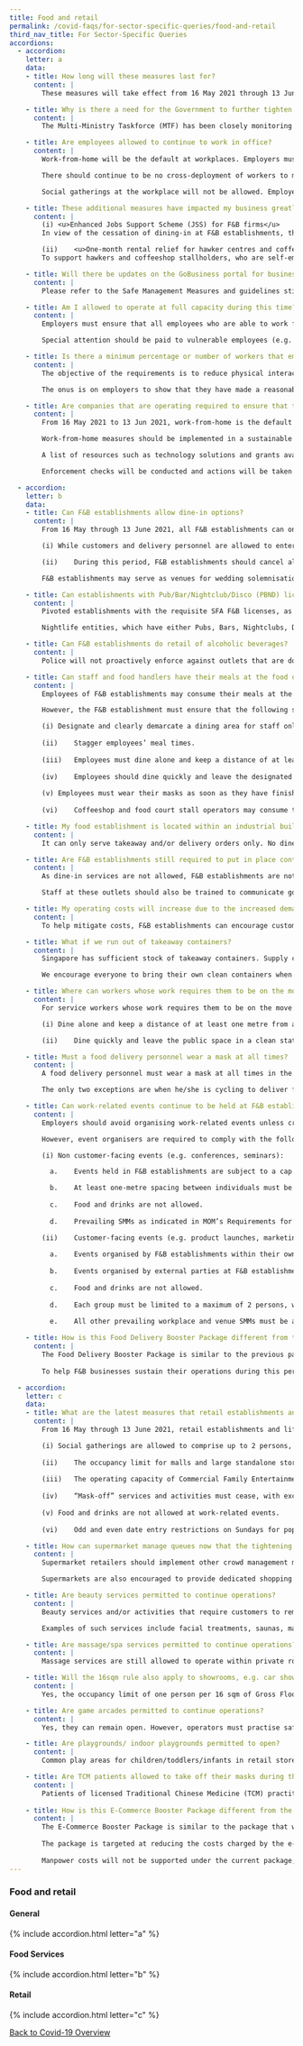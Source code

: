 ```yaml
---
title: Food and retail
permalink: /covid-faqs/for-sector-specific-queries/food-and-retail
third_nav_title: For Sector-Specific Queries
accordions:
  - accordion:
    letter: a
    data:
    - title: How long will these measures last for?
      content: |
        These measures will take effect from 16 May 2021 through 13 June 2021. However, this may be extended if the situation does not improve.

    - title: Why is there a need for the Government to further tighten F&B and other Retail operations?
      content: |
        The Multi-Ministry Taskforce (MTF) has been closely monitoring the local and global COVID-19 situation. The number of locally transmitted COVID-19 cases and unlinked community cases has continued to increase. To this end, the measures are needed to decisively arrest the increasing number of cases in the community.

    - title: Are employees allowed to continue to work in office?
      content: |
        Work-from-home will be the default at workplaces. Employers must ensure that employees who are able to work from home do so. 

        There should continue to be no cross-deployment of workers to multiple worksites. Employers should continue to stagger start times of employees who need to return to the workplace and implement flexible working hours. 

        Social gatherings at the workplace will not be allowed. Employees may have meal breaks at the workplace, but refrain from intermingling with their colleagues when their masks are taken off.

    - title: These additional measures have impacted my business greatly. How is the Government supporting us?
      content: |
        (i)	<u>Enhanced Jobs Support Scheme (JSS) for F&B firms</u>
        In view of the cessation of dining-in at F&B establishments, the Government will increase the JSS support rate to 50% of the first $4,600 of gross monthly wages paid to local employees during the period for which dining-in is prohibited. This is an increase from the 10% support for wages paid up to June 2021.

        (ii)	<u>One-month rental relief for hawker centres and coffeeshops on Government-owned premises</u>
        To support hawkers and coffeeshop stallholders, who are self-employed and do not benefit from the JSS, the Government will provide one month of rental waiver for hawker stall and coffeeshop tenants of Government agencies. Commercial landlords are urged to support their F&B tenants through this period.

    - title: Will there be updates on the GoBusiness portal for businesses, e.g. what are the permissible activities?
      content: |
        Please refer to the Safe Management Measures and guidelines stipulated in the sector-specific advisories on the GoBusiness portal.

    - title: Am I allowed to operate at full capacity during this time?  Or must we limit work to specific hours or at certain manpower limits?
      content: |
        Employers must ensure that all employees who are able to work from home do so. For those that are unable to work from home, employers should stagger start times and allow flexible workplace hours. Employees should not be cross deployed to other worksites. 

        Special attention should be paid to vulnerable employees (e.g. older workers, pregnant workers, and those with underlying medical conditions) to enable them to work from home. For these employees, you could consider temporarily redeploying them to another role within the company so that they are able to telecommute or work from home.

    - title: Is there a minimum percentage or number of workers that employers must place on work-from-home-arrangements?
      content: |
        The objective of the requirements is to reduce physical interactions in the workplace in order to minimise spread of COVID-19. Employers should focus on providing the facilities necessary and directing every worker to work from home, as far as reasonably practicable. The proportion of employees that can do so will vary in different workplaces and sectors due to differing operational requirements. 

        The onus is on employers to show that they have made a reasonable effort to facilitate working from home, including reviewing and transforming business processes through technology to support remote working e.g. e-payment, e-invoicing, e-signatures. In this regard, you may refer to MOM’s [list of resources](https://www.mom.gov.sg/-/media/mom/documents/covid-19/annex-a-resources-to-assist-companies.pdf?la=en&hash=A49779E587B330C7702C3A4B33401D85){:target="_blank"} that include technology solutions and grants available to assist companies.

    - title: Are companies that are operating required to ensure that their employees work from home?
      content: |
        From 16 May 2021 to 13 Jun 2021, work-from-home is the default mode of work and employers must provide the necessary facilities and direct their employees to work from home wherever possible.  

        Work-from-home measures should be implemented in a sustainable manner that enables employees to maintain work-life harmony while continuing to meet business needs. The [tripartite advisory on mental well-being at workplaces](https://www.mom.gov.sg/covid-19/tripartite-advisory-on-mental-well-being-at-workplaces){:target="_blank"} sets out practical guidance on measures that employers can adopt to support their employees’ mental well-being. 

        A list of resources such as technology solutions and grants available to assist companies is available [here](https://www.mom.gov.sg/-/media/mom/documents/covid-19/annex-a-resources-to-assist-companies.pdf){:target="_blank"}.

        Enforcement checks will be conducted and actions will be taken against businesses for non-compliance. 

  - accordion:
    letter: b
    data:
    - title: Can F&B establishments allow dine-in options?
      content: |
        From 16 May through 13 June 2021, all F&B establishments can only open for takeaway and/or delivery during this period. Dining-in is not permitted; this includes home-based private dining businesses.

        (i)	While customers and delivery personnel are allowed to enter the premises of the F&B establishments for takeaway or delivery, they must leave the premises once they have picked up their orders.

        (ii)	During this period, F&B establishments should cancel all events and promotions that will generate crowding at their physical premises in a manner which is non-compliant with the SMMs.

        F&B establishments may serve as venues for wedding solemnisations and/or work-related events by third parties and are required to comply with the SMMs for these events. **However, as wedding receptions are not allowed, food and drinks are not permitted to be served at wedding solemnisations. Food and drinks are also not allowed at work-related events.**

    - title: Can establishments with Pub/Bar/Nightclub/Disco (PBND) licenses continue to provide takeaway and delivery services?
      content: |
        Pivoted establishments with the requisite SFA F&B licenses, as well as bars on the nightlife pilot programme, are allowed to provide takeaway and delivery services. 

        Nightlife entities, which have either Pubs, Bars, Nightclubs, Discos and Karaoke SFA license categories or SSIC codes starting with 5613) are still not allowed to operate during this period.

    - title: Can F&B establishments do retail of alcoholic beverages? 
      content: |
        Police will not proactively enforce against outlets that are doing delivery/takeaway of liquor without a retail liquor licence, during this period where dining-in is not allowed. If there are further queries, please write in to [SPF_PLRD_PELLD@spf.gov.sg](mailto:SPF_PLRD_PELLD@spf.gov.sg).

    - title: Can staff and food handlers have their meals at the food outlets?
      content: |
        Employees of F&B establishments may consume their meals at the F&B premises. This includes all F&B establishments such as those in shopping malls, industrial estates, coffeeshops and hawker centres. Malls may designate spaces for mall employees to consume their meals. 

        However, the F&B establishment must ensure that the following safe distancing measures are observed:

        (i)	Designate and clearly demarcate a dining area for staff only. The designated area should be out of public view wherever possible.
        
        (ii)	Stagger employees’ meal times.
        
        (iii)	Employees must dine alone and keep a distance of at least one metre from any other individual. They should refrain from interacting with other individuals. 
        
        (iv)	Employees should dine quickly and leave the designated dining area in a clean state after they have consumed their meals.
        
        (v)	Employees must wear their masks as soon as they have finished eating or drinking. 
        
        (vi)	Coffeeshop and food court stall operators may consume their meals at the tables in front of their stalls and they should also adhere to the safe management measures stated in (ii), (iii), (iv) and (v).

    - title: My food establishment is located within an industrial building. Can it be allowed for dine-in during this period?
      content: |
        It can only serve takeaway and/or delivery orders only. No dine-in service is permitted. Customers are not permitted to consume any food or drinks on-site whilst waiting for the food to be prepared.

    - title: Are F&B establishments still required to put in place contact tracing and temperature screening for customers, now that they can only provide takeaway services?
      content: |
        As dine-in services are not allowed, F&B establishments are not required to implement SafeEntry for customers. However, all F&B establishments (including those with no dine-in services) must require their staff and vendors to do SafeEntry check-in. They must transit to TraceTogether-only SafeEntry when this is implemented from 17 May 2021.

        Staff at these outlets should also be trained to communicate good practices to customers (e.g. avoid forming clusters or join the demarcated queue lines while waiting for food). You can also put up signage to communicate these messages.

    - title: My operating costs will increase due to the increased demand for takeaway containers. Can the Government help with costs?
      content: |
        To help mitigate costs, F&B establishments can encourage customers to bring their own takeaway containers. Some establishments have already started to do so by offering incentives such as a small discount.

    - title: What if we run out of takeaway containers?
      content: |
        Singapore has sufficient stock of takeaway containers. Supply chains are open and new stocks are continuing to arrive in Singapore. Local suppliers are also ramping up their production capabilities to prepare to meet the increased demand.

        We encourage everyone to bring their own clean containers when buying food. This will not only help to reduce the amount of waste generated but also ease the demand on disposable containers. In turn, establishments should allow patrons to use their own reusable containers.

    - title: Where can workers whose work requires them to be on the move (e.g. taxi drivers, food delivery personnel, bus drivers) take their meals since dine-in is not allowed?
      content: |
        For service workers whose work requires them to be on the move e.g. delivery services, transport services, they should return to their office or homes for their meals. If this is not practical, they can eat in their vehicles, or in public spaces such as void decks, park benches. Workers are encouraged to observe the following while doing so:

        (i)	Dine alone and keep a distance of at least one metre from another individual. They should refrain from interacting with other individuals; and

        (ii)	Dine quickly and leave the public space in a clean state after they have consumed their meals. Wear masks as soon as they have finished eating or drinking.

    - title: Must a food delivery personnel wear a mask at all times?
      content: |
        A food delivery personnel must wear a mask at all times in the course of their work.

        The only two exceptions are when he/she is cycling to deliver food. A mask must be worn once he/she completes cycling.

    - title: Can work-related events continue to be held at F&B establishments?
      content: |
        Employers should avoid organising work-related events unless critical. All work-related events that proceed (both non customer-facing and customer-facing) can be held within the workplace premise and third-party venues such as F&B establishments. 

        However, event organisers are required to comply with the following guidelines: 

        (i)	Non customer-facing events (e.g. conferences, seminars):

          a.	Events held in F&B establishments are subject to a cap of 50 persons or a lower number, depending on venue capacity and safe distancing requirements.

          b.	At least one-metre spacing between individuals must be maintained at all times.
          
          c.	Food and drinks are not allowed. 
          
          d.	Prevailing SMMs as indicated in MOM’s Requirements for Safe Management Measures at the workplace continue to apply.

        (ii)	Customer-facing events (e.g. product launches, marketing events):  
          
          a.	Events organised by F&B establishments within their own F&B premises are subject to the maximum number of individuals that the venue may accommodate after safe distancing measures are adhered to.
          
          b.	Events organised by external parties at F&B establishments (where the F&B premises now function as a third-party venue) are subject to a cap of 50 persons (excluding service staff) or a lower number, depending on venue capacity and safe distancing requirements.
          
          c.	Food and drinks are not allowed. 
          
          d.	Each group must be limited to a maximum of 2 persons, with at least one-metre spacing between groups.
          
          e.	All other prevailing workplace and venue SMMs must be adhered to.

    - title: How is this Food Delivery Booster Package different from the package last year?
      content: |
        The Food Delivery Booster Package is similar to the previous package that was introduced last year and provides targeted support for F&B businesses to defray business costs associated with greater demand for delivery services, in view of the cessation of dining-in at F&B establishments under the Phase 2 (Heightened Alert) period.
 
        To help F&B businesses sustain their operations during this period, the package will reduce the cost of commission and delivery for appointed food delivery platforms and third-party logistics players.

  - accordion:
    letter: c
    data:
    - title: What are the latest measures that retail establishments and lifestyle-related services need to note?
      content: |
        From 16 May through 13 June 2021, retail establishments and lifestyle-related services are to note the following: 

        (i)	Social gatherings are allowed to comprise up to 2 persons, a reduction from 5 persons.
        
        (ii)	The occupancy limit for malls and large standalone stores will be one person per 16 sqm of Gross Floor Area (GFA), instead of one person per 10 sqm of GFA. During this period, retail establishments should cancel all events and promotions that will generate crowds at their physical premises. 
        
        (iii)	The operating capacity of Commercial Family Entertainment Centres must be kept to a maximum of one person per 16 sqm of usable space or 25% operating capacity, whichever is lower, instead of one person per 10 sqm of usable space or 50% operating capacity.
        
        (iv)	“Mask-off” services and activities must cease, with exception of medical/dental services. Activities which must cease include strenuous indoor exercise classes, strenuous individual and group indoor sports and exercise activities, and personal care services where masks are not worn (e.g. facial treatments, make-up services and saunas are not permitted).   
        
        (v)	Food and drinks are not allowed at work-related events. 
        
        (vi)	Odd and even date entry restrictions on Sundays for popular malls (Lucky Plaza and Peninsula Plaza) will be extended to 13 June 2021.

    - title: How can supermarket manage queues now that the tightening of measures may result in more people buying groceries to cook at home?
      content: |
        Supermarket retailers should implement other crowd management measures (e.g. limiting the number of shoppers within the store at any one time) to ensure that one metre spacing can be maintained between shoppers. They would also need to limit groups of customers entering the store to no more than 2 persons, as well as maintain orderly queues in-store, and at entrance to store.

        Supermarkets are also encouraged to provide dedicated shopping hours for vulnerable groups, such as the elderly, persons with disabilities and pregnant women. This can help to reduce intermingling to better protect those who are more vulnerable to COVID-19.

    - title: Are beauty services permitted to continue operations?
      content: |
        Beauty services and/or activities that require customers to remove their masks must cease from 16 May through 13 June 2021. These include beauty services and/or activities offered at retail outlets.

        Examples of such services include facial treatments, saunas, makeup services and portions of threading and facial grooming services, which require customers’ masks to be removed.

    - title: Are massage/spa services permitted to continue operations? 
      content: |
        Massage services are still allowed to operate within private rooms. However, customers will need to have their masks on at all times. 

    - title: Will the 16sqm rule also apply to showrooms, e.g. car showrooms? 
      content: |
        Yes, the occupancy limit of one person per 16 sqm of Gross Floor Area (GFA) applies to showrooms. During this period, retail establishments should cancel all events and promotions that will generate crowds at their physical premises. 

    - title: Are game arcades permitted to continue operations?
      content: |
        Yes, they can remain open. However, operators must practise safe management and safe distancing measures, including adhering to the occupancy limit of one person per 16 sqm of Gloss Floor Area (GFA) or 25% of operating capacity, whichever is lower. They must ensure that common touchpoints are disinfected frequently.

    - title: Are playgrounds/ indoor playgrounds permitted to open? 
      content: |
        Common play areas for children/toddlers/infants in retail stores or malls can remain open. Operators of these play areas must ensure at least one-metre spacing between groups of customers.

    - title: Are TCM patients allowed to take off their masks during their consultation? 
      content: |
        Patients of licensed Traditional Chinese Medicine (TCM) practitioners are allowed to remove their masks during their consultation/treatment, if required. They must wear their masks as soon as their consultation/treatment is complete.
        
    - title: How is this E-Commerce Booster Package different from the package last year? 
      content: |
        The E-Commerce Booster Package is similar to the package that was offered last year and provides targeted support for retail businesses to defray business costs associated with diversifying operations online, in view of the reduced occupancy limits for shopping malls and large standalone stores, under the Phase 2 (Heightened Alert) period.
 
        The package is targeted at reducing the costs charged by the e-commerce platforms to help retailers increase local sales of products online and expand their reach in the Singapore market through the platforms.
 
        Manpower costs will not be supported under the current package, as the need to defray cost for additional manpower is much lower since stores are allowed to remain open during the Phase 2 (Heightened Alert) period.
---
```


### Food and retail

#### General
{% include accordion.html letter="a" %}

#### Food Services
{% include accordion.html letter="b" %}

#### Retail
{% include accordion.html letter="c" %}


[Back to Covid-19 Overview](/covid/)

